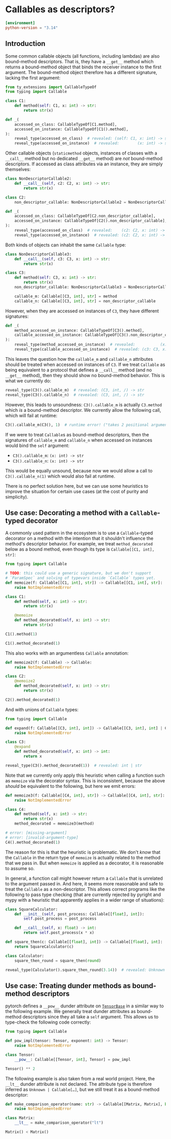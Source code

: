 # Callables as descriptors?

```toml
[environment]
python-version = "3.14"
```

## Introduction

Some common callable objects (all functions, including lambdas) are also bound-method descriptors.
That is, they have a `__get__` method which returns a bound-method object that binds the receiver
instance to the first argument. The bound-method object therefore has a different signature, lacking
the first argument:

```py
from ty_extensions import CallableTypeOf
from typing import Callable

class C1:
    def method(self: C1, x: int) -> str:
        return str(x)

def _(
    accessed_on_class: CallableTypeOf[C1.method],
    accessed_on_instance: CallableTypeOf[C1().method],
):
    reveal_type(accessed_on_class)  # revealed: (self: C1, x: int) -> str
    reveal_type(accessed_on_instance)  # revealed:        (x: int) -> str
```

Other callable objects (`staticmethod` objects, instances of classes with a `__call__` method but no
dedicated `__get__` method) are *not* bound-method descriptors. If accessed as class attributes via
an instance, they are simply themselves:

```py
class NonDescriptorCallable2:
    def __call__(self, c2: C2, x: int) -> str:
        return str(x)

class C2:
    non_descriptor_callable: NonDescriptorCallable2 = NonDescriptorCallable2()

def _(
    accessed_on_class: CallableTypeOf[C2.non_descriptor_callable],
    accessed_on_instance: CallableTypeOf[C2().non_descriptor_callable],
):
    reveal_type(accessed_on_class)  # revealed:    (c2: C2, x: int) -> str
    reveal_type(accessed_on_instance)  # revealed: (c2: C2, x: int) -> str
```

Both kinds of objects can inhabit the same `Callable` type:

```py
class NonDescriptorCallable3:
    def __call__(self, c3: C3, x: int) -> str:
        return str(x)

class C3:
    def method(self: C3, x: int) -> str:
        return str(x)
    non_descriptor_callable: NonDescriptorCallable3 = NonDescriptorCallable3()

    callable_m: Callable[[C3, int], str] = method
    callable_n: Callable[[C3, int], str] = non_descriptor_callable
```

However, when they are accessed on instances of `C3`, they have different signatures:

```py
def _(
    method_accessed_on_instance: CallableTypeOf[C3().method],
    callable_accessed_on_instance: CallableTypeOf[C3().non_descriptor_callable],
):
    reveal_type(method_accessed_on_instance)  # revealed:           (x: int) -> str
    reveal_type(callable_accessed_on_instance)  # revealed: (c3: C3, x: int) -> str
```

This leaves the question how the `callable_m` and `callable_n` attributes should be treated when
accessed on instances of `C3`. If we treat `Callable` as being equivalent to a protocol that defines
a `__call__` method (and no `__get__` method), then they should show no bound-method behavior. This
is what we currently do:

```py
reveal_type(C3().callable_m)  # revealed: (C3, int, /) -> str
reveal_type(C3().callable_n)  # revealed: (C3, int, /) -> str
```

However, this leads to unsoundness: `C3().callable_m` is actually `C3.method` which *is* a
bound-method descriptor. We currently allow the following call, which will fail at runtime:

```py
C3().callable_m(C3(), 1)  # runtime error! ("takes 2 positional arguments but 3 were given")
```

If we were to treat `Callable`s as bound-method descriptors, then the signatures of `callable_m` and
`callable_n` when accessed on instances would bind the `self` argument:

- `C3().callable_m`: `(x: int) -> str`
- `C3().callable_n`: `(x: int) -> str`

This would be equally unsound, because now we would allow a call to `C3().callable_n(1)` which would
also fail at runtime.

There is no perfect solution here, but we can use some heuristics to improve the situation for
certain use cases (at the cost of purity and simplicity).

## Use case: Decorating a method with a `Callable`-typed decorator

A commonly used pattern in the ecosystem is to use a `Callable`-typed decorator on a method with the
intention that it shouldn't influence the method's descriptor behavior. For example, we treat
`method_decorated` below as a bound method, even though its type is `Callable[[C1, int], str]`:

```py
from typing import Callable

# TODO: this could use a generic signature, but we don't support
# `ParamSpec` and solving of typevars inside `Callable` types yet.
def memoize(f: Callable[[C1, int], str]) -> Callable[[C1, int], str]:
    raise NotImplementedError

class C1:
    def method(self, x: int) -> str:
        return str(x)

    @memoize
    def method_decorated(self, x: int) -> str:
        return str(x)

C1().method(1)

C1().method_decorated(1)
```

This also works with an argumentless `Callable` annotation:

```py
def memoize2(f: Callable) -> Callable:
    raise NotImplementedError

class C2:
    @memoize2
    def method_decorated(self, x: int) -> str:
        return str(x)

C2().method_decorated(1)
```

And with unions of `Callable` types:

```py
from typing import Callable

def expand(f: Callable[[C3, int], int]) -> Callable[[C3, int], int] | Callable[[C3, int], str]:
    raise NotImplementedError

class C3:
    @expand
    def method_decorated(self, x: int) -> int:
        return x

reveal_type(C3().method_decorated(1))  # revealed: int | str
```

Note that we currently only apply this heuristic when calling a function such as `memoize` via the
decorator syntax. This is inconsistent, because the above *should* be equivalent to the following,
but here we emit errors:

```py
def memoize3(f: Callable[[C4, int], str]) -> Callable[[C4, int], str]:
    raise NotImplementedError

class C4:
    def method(self, x: int) -> str:
        return str(x)
    method_decorated = memoize3(method)

# error: [missing-argument]
# error: [invalid-argument-type]
C4().method_decorated(1)
```

The reason for this is that the heuristic is problematic. We don't *know* that the `Callable` in the
return type of `memoize` is actually related to the method that we pass in. But when `memoize` is
applied as a decorator, it is reasonable to assume so.

In general, a function call might however return a `Callable` that is unrelated to the argument
passed in. And here, it seems more reasonable and safe to treat the `Callable` as a non-descriptor.
This allows correct programs like the following to pass type checking (that are currently rejected
by pyright and mypy with a heuristic that apparently applies in a wider range of situations):

```py
class SquareCalculator:
    def __init__(self, post_process: Callable[[float], int]):
        self.post_process = post_process

    def __call__(self, x: float) -> int:
        return self.post_process(x * x)

def square_then(c: Callable[[float], int]) -> Callable[[float], int]:
    return SquareCalculator(c)

class Calculator:
    square_then_round = square_then(round)

reveal_type(Calculator().square_then_round(3.14))  # revealed: Unknown | int
```

## Use case: Treating dunder methods as bound-method descriptors

pytorch defines a `__pow__` dunder attribute on [`TensorBase`] in a similar way to the following
example. We generally treat dunder attributes as bound-method descriptors since they all take a
`self` argument. This allows us to type-check the following code correctly:

```py
from typing import Callable

def pow_impl(tensor: Tensor, exponent: int) -> Tensor:
    raise NotImplementedError

class Tensor:
    __pow__: Callable[[Tensor, int], Tensor] = pow_impl

Tensor() ** 2
```

The following example is also taken from a real world project. Here, the `__lt__` dunder attribute
is not declared. The attribute type is therefore inferred as `Unknown | Callable[…]`, but we still
treat it as a bound-method descriptor:

```py
def make_comparison_operator(name: str) -> Callable[[Matrix, Matrix], bool]:
    raise NotImplementedError

class Matrix:
    __lt__ = make_comparison_operator("lt")

Matrix() < Matrix()
```

[`tensorbase`]: https://github.com/pytorch/pytorch/blob/f3913ea641d871f04fa2b6588a77f63efeeb9f10/torch/_tensor.py#L1084-L1092
